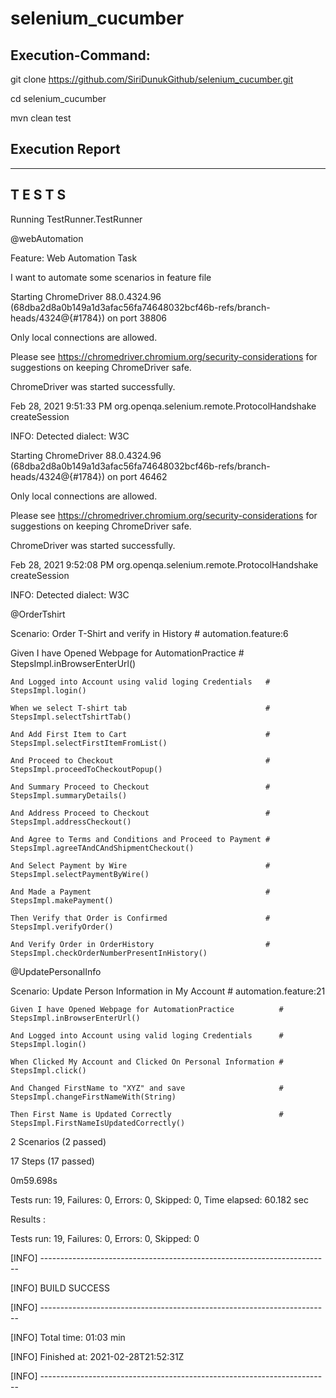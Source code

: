 # selenium_cucumber

## Execution-Command:
git clone https://github.com/SiriDunukGithub/selenium_cucumber.git

cd selenium_cucumber

mvn clean test


## Execution Report
-------------------------------------------------------
 T E S T S
-------------------------------------------------------
Running TestRunner.TestRunner

@webAutomation

Feature: Web Automation Task

  I want to automate some scenarios in feature file
  
Starting ChromeDriver 88.0.4324.96 (68dba2d8a0b149a1d3afac56fa74648032bcf46b-refs/branch-heads/4324@{#1784}) on port 38806

Only local connections are allowed.

Please see https://chromedriver.chromium.org/security-considerations for suggestions on keeping ChromeDriver safe.

ChromeDriver was started successfully.

Feb 28, 2021 9:51:33 PM org.openqa.selenium.remote.ProtocolHandshake createSession

INFO: Detected dialect: W3C

Starting ChromeDriver 88.0.4324.96 (68dba2d8a0b149a1d3afac56fa74648032bcf46b-refs/branch-heads/4324@{#1784}) on port 46462

Only local connections are allowed.

Please see https://chromedriver.chromium.org/security-considerations for suggestions on keeping ChromeDriver safe.

ChromeDriver was started successfully.

Feb 28, 2021 9:52:08 PM org.openqa.selenium.remote.ProtocolHandshake createSession

INFO: Detected dialect: W3C

  @OrderTshirt

Scenario: Order T-Shirt and verify in History              # automation.feature:6

  Given I have Opened Webpage for AutomationPractice       # StepsImpl.inBrowserEnterUrl()

    And Logged into Account using valid loging Credentials   # StepsImpl.login()
    
    When we select T-shirt tab                               # StepsImpl.selectTshirtTab()
    
    And Add First Item to Cart                               # StepsImpl.selectFirstItemFromList()
    
    And Proceed to Checkout                                  # StepsImpl.proceedToCheckoutPopup()
    
    And Summary Proceed to Checkout                          # StepsImpl.summaryDetails()
    
    And Address Proceed to Checkout                          # StepsImpl.addressCheckout()
    
    And Agree to Terms and Conditions and Proceed to Payment # StepsImpl.agreeTAndCAndShipmentCheckout()
    
    And Select Payment by Wire                               # StepsImpl.selectPaymentByWire()
    
    And Made a Payment                                       # StepsImpl.makePayment()
    
    Then Verify that Order is Confirmed                      # StepsImpl.verifyOrder()
    
    And Verify Order in OrderHistory                         # StepsImpl.checkOrderNumberPresentInHistory()

  @UpdatePersonalInfo

  Scenario: Update Person Information in My Account             # automation.feature:21
  
    Given I have Opened Webpage for AutomationPractice          # StepsImpl.inBrowserEnterUrl()
    
    And Logged into Account using valid loging Credentials      # StepsImpl.login()
    
    When Clicked My Account and Clicked On Personal Information # StepsImpl.click()
    
    And Changed FirstName to "XYZ" and save                     # StepsImpl.changeFirstNameWith(String)
    
    Then First Name is Updated Correctly                        # StepsImpl.FirstNameIsUpdatedCorrectly()


2 Scenarios (2 passed)

17 Steps (17 passed)

0m59.698s

Tests run: 19, Failures: 0, Errors: 0, Skipped: 0, Time elapsed: 60.182 sec

Results :

Tests run: 19, Failures: 0, Errors: 0, Skipped: 0


[INFO] ------------------------------------------------------------------------

[INFO] BUILD SUCCESS

[INFO] ------------------------------------------------------------------------

[INFO] Total time:  01:03 min

[INFO] Finished at: 2021-02-28T21:52:31Z

[INFO] ------------------------------------------------------------------------
